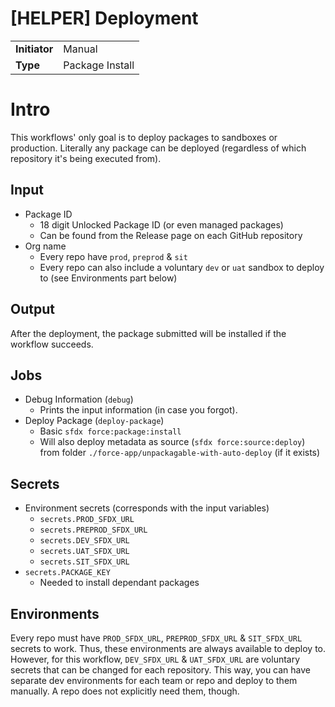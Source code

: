 # [HELPER] Deployment

|               |                       |
| ------------- | --------------------- |
| **Initiator** | Manual                | 
| **Type**      | Package Install       |

# Intro

This workflows' only goal is to deploy packages to sandboxes or production. Literally any package can be deployed (regardless of which repository it's being executed from).

## Input

- Package ID
    - 18 digit Unlocked Package ID (or even managed packages)
    - Can be found from the Release page on each GitHub repository
- Org name
    - Every repo have `prod`, `preprod` & `sit`
    - Every repo can also include a voluntary `dev` or `uat` sandbox to deploy to (see Environments part below)

## Output

After the deployment, the package submitted will be installed if the workflow succeeds.

## Jobs

- Debug Information (`debug`)
    - Prints the input information (in case you forgot).
- Deploy Package (`deploy-package`)
    - Basic `sfdx force:package:install`
    - Will also deploy metadata as source (`sfdx force:source:deploy`) from folder `./force-app/unpackagable-with-auto-deploy` (if it exists)

## Secrets

- Environment secrets (corresponds with the input variables)
    - `secrets.PROD_SFDX_URL`
    - `secrets.PREPROD_SFDX_URL`
    - `secrets.DEV_SFDX_URL`
    - `secrets.UAT_SFDX_URL`
    - `secrets.SIT_SFDX_URL`
- `secrets.PACKAGE_KEY`
    - Needed to install dependant packages

## Environments

Every repo must have `PROD_SFDX_URL`, `PREPROD_SFDX_URL` & `SIT_SFDX_URL` secrets to work. Thus, these environments are always available to deploy to. However, for this workflow, `DEV_SFDX_URL` & `UAT_SFDX_URL` are voluntary secrets that can be changed for each repository. This way, you can have separate dev environments for each team or repo and deploy to them manually. A repo does not explicitly need them, though.